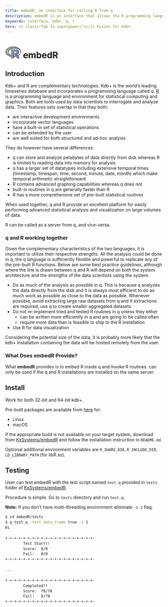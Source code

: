 ```yaml
---
title: embedR, an interface for calling R from q
description: embedR is an interface that allows the R programming language to be invoked by q programs
keywords: interface, kdb+, q, r
hero: <i class="fab fa-superpowers"></i> Fusion for Kdb+
---
```


# <img src="../images/R_logo.png" width="50"/> embedR

## Introduction

Kdb+ and R are complementary technologies. Kdb+ is the world’s leading timeseries database and incorporates a programming language called q. [R](https://www.r-project.org/) is a programming language and environment for statistical computing and graphics. Both are tools used by data scientists to interrogate and analyze data. Their features sets overlap in that they both:

- are interactive development environments
- incorporate vector languages
- have a built-in set of statistical operations
- can be extended by the user
- are well suited for both structured and ad-hoc analysis

They do however have several differences:

- q can store and analyze petabytes of data directly from disk whereas R is limited to reading data into memory for analysis
- q has a larger set of datatypes including extensive temporal times (timestamp, timespan, time, second, minute, date, month) which make temporal arithmetic straightforward
- R contains advanced graphing capabilities whereas q does not
- built-in routines in q are generally faster than R
- R has a more comprehensive set of pre-built statistical routines

When used together, q and R provide an excellent platform for easily performing advanced statistical analysis and visualization on large volumes of data.

R can be called as a server from q, and vice-versa.

### q and R working together

Given the complementary characteristics of the two languages, it is important to utilize their respective strengths.
All the analysis could be done in q; the q language is sufficiently flexible and powerful to replicate any of the pre-built R functions.
Below are some best practice guidelines, although where the line is drawn between q and R will depend on both the system architecture and the strengths of the data scientists using the system.

- Do as much of the analysis as possible in q. This is because q analyzes the data directly from the disk and it is always most efficient to do as much work as possible as close to the data as possible. Whenever possible, avoid extracting large raw datasets from q and if extractions are required, use q to create smaller aggregated datasets
- Do not re-implement tried and tested R routines in q unless they either
  * can be written more efficiently in q and are going to be called often
  * require more data than is feasible to ship to the R installation
- Use R for data visualization

Considering the potential size of the data, it is probably more likely that the kdb+ installation containing the data will be hosted remotely from the user.

### What Does embedR Provide?

What **embedR** provides is to embed R inside q and invoke R routines. can only be used if the q and R installations are installed on the same server.

## Install

Work for both 32-bit and 64-bit kdb+. 

Pre-built packages are available from [here](https://github.com/KxSystems/embedR/releases/tag/v1.2.1) for:

-   <i class="fab fa-linux"></i> Linux
-   <i class="fab fa-apple"></i> macOS

If the appropriate build is not available on your target system, download from <i class="fab fa-github"></i> [KxSystems/embedR](https://github.com/KxSystems/embedR) and follow the installation instruction in `README.md`.

Optional additional environment variables are `R_SHARE_DIR`, `R_INCLUDE_DIR`, `LD_LIBRARY_PATH` (for libR.so).

## Testing

User can test embedR with the test script named `test.q` provided in `tests` folder of <i class="fab fa-github"></i> [KxSystems/embedR](https://github.com/KxSystems/embedR).

Procedure is simple. Go to `tests` directory and run `test.q`.

**Note:** If you don't have multi-threading environment eliminate `-s 2` flag.

```bash
$ cd embedR/tests
$ q test.q -test_data_frame true -s 2
0i

+-+-+-+-+-+-+-+-+-+-+-+-+-+-+-+-+-+-+-+-
        Test Start!!
        Score:  0/0
        Fail:   0/0
+-+-+-+-+-+-+-+-+-+-+-+-+-+-+-+-+-+-+-+-

...

+-+-+-+-+-+-+-+-+-+-+-+-+-+-+-+-+-+-+-+-
        Completed!!
        Score:  78/78
        Fail:   0/78
+-+-+-+-+-+-+-+-+-+-+-+-+-+-+-+-+-+-+-+-
```
